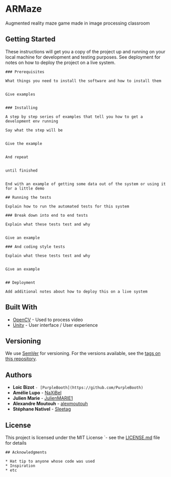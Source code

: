 # ARMaze

Augmented reality maze game made in image processing classroom

## Getting Started

These instructions will get you a copy of the project up and running on your local machine for development and testing purposes. See deployment for notes on how to deploy the project on a live system.
```
### Prerequisites

What things you need to install the software and how to install them


Give examples


### Installing

A step by step series of examples that tell you how to get a development env running

Say what the step will be


Give the example


And repeat


until finished


End with an example of getting some data out of the system or using it for a little demo

## Running the tests

Explain how to run the automated tests for this system

### Break down into end to end tests

Explain what these tests test and why


Give an example

### And coding style tests

Explain what these tests test and why


Give an example


## Deployment

Add additional notes about how to deploy this on a live system
```
## Built With

* [OpenCV](https://opencv.org/) - Used to process video
* [Unity](https://unity3d.com/fr) - User interface / User experience


## Versioning

We use [SemVer](http://semver.org/) for versioning. For the versions available, see the [tags on this repository](https://github.com/your/project/tags). 

## Authors

* **Loic Bizot** `- [PurpleBooth](https://github.com/PurpleBooth)`
* **Amélie Lupo** - [NaXiBel](https://github.com/NaXiBel)
* **Julien Marie** - [JulienMARIE1](https://github.com/JulienMARIE1)
* **Alexandre Moutouh** - [alexmoutouh](https://github.com/alexmoutouh)
* **Stéphane Nativel** - [Sleetag](https://github.com/Sleetag)

## License

This project is licensed under the MIT License `- see the [LICENSE.md](LICENSE.md) file for details
```
## Acknowledgments

* Hat tip to anyone whose code was used
* Inspiration
* etc
```
